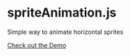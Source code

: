 # spriteAnimation.js

Simple way to animate horizontal sprites

<a href="https://jsfiddle.net/f88cykjz/">Check out the Demo</a>

